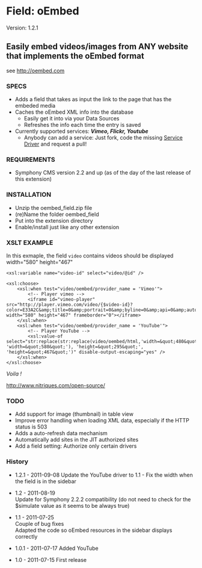 # Field: oEmbed #

Version: 1.2.1

## Easily embed videos/images from ANY website that implements the oEmbed format ##

see http://oembed.com

### SPECS ###

- Adds a field that takes as input the link to the page that has the embeded media
- Caches the oEmbed XML info into the database
	- Easily get it into via your Data Sources
	- Refreshes the info each time the entry is saved
- Currently supported services: ***Vimeo, Flickr, Youtube***
	- Anybody can add a service: Just fork, code the missing [Service Driver](https://github.com/Solutions-Nitriques/oembed_field/blob/master/lib/class.serviceDriver.php) and request a pull!

### REQUIREMENTS ###

- Symphony CMS version 2.2 and up (as of the day of the last release of this extension)

### INSTALLATION ###

- Unzip the oembed_field.zip file
- (re)Name the folder oembed_field
- Put into the extension directory
- Enable/install just like any other extension

### XSLT EXAMPLE ###

In this exmaple, the field `video` contains videos should be displayed width="580" height="467"

	<xsl:variable name="video-id" select="video/@id" />
			
	<xsl:choose>
		<xsl:when test="video/oembed/provider_name = 'Vimeo'">
			<!-- Player vimeo -->
			<iframe id="vimeo-player" src="http://player.vimeo.com/video/{$video-id}?color=E33A2C&amp;title=0&amp;portrait=0&amp;byline=0&amp;api=0&amp;autoplay=0" width="580" height="467" frameborder="0"></iframe>
		</xsl:when>
		<xsl:when test="video/oembed/provider_name = 'YouTube'">
			<!-- Player YouTube -->
		 	<xsl:value-of select="str:replace(str:replace(video/oembed/html,'width=&quot;480&quot;', 'width=&quot;580&quot;'), 'height=&quot;295&quot;', 'height=&quot;467&quot;')" disable-output-escaping="yes" />
		</xsl:when>
	</xsl:choose>
	

*Voila !*

http://www.nitriques.com/open-source/

### TODO ###

- Add support for image (thumbnail) in table view
- Improve error handling when loading XML data, especially if the HTTP status is 503
- Adds a auto-refresh data mechanism
- Automatically add sites in the JIT authorized sites
- Add a field setting: Authorize only certain drivers

### History ###

- 1.2.1 - 2011-09-08
  Update the YouTube driver to 1.1 - Fix the width when the field is in the sidebar

- 1.2 - 2011-08-19   
  Update for Symphony 2.2.2 compatibility
  	(do not need to check for the $simulate value as it seems to be always true) 

- 1.1 - 2011-07-25   
  Couple of bug fixes    
  Adapted the code so oEmbed resources in the sidebar displays correctly

- 1.0.1 - 2011-07-17
  Added YouTube

- 1.0 - 2011-07-15
  First release